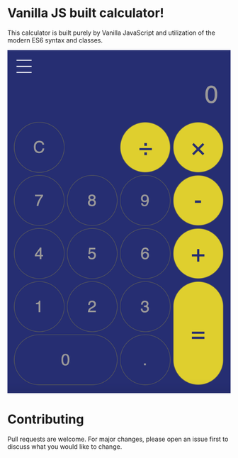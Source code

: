 # Vanilla JS built calculator!

This calculator is built purely by Vanilla JavaScript and utilization of the modern ES6 syntax and classes.

![alt text](https://github.com/Ybrayym-Abamov/calculator/blob/master/resources/calculator.png)

# Contributing

Pull requests are welcome. For major changes, please open an issue first to discuss what you would like to change.
